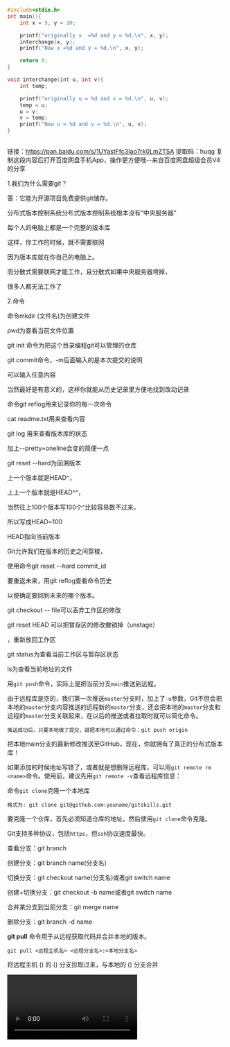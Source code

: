 ```c
#include<stdio.h>
int main(){
    int x = 5, y = 10;

    printf("originally x  =%d and y = %d.\n", x, y);
    interchange(x, y);
    printf("Now x =%d and y = %d.\n", x, y);

    return 0;
}

void interchange(int u, int v){
    int temp;

    printf("originally u = %d and v = %d.\n", u, v);
    temp = u;
    u = v;
    v = temp;
    printf("Now u = %d and v = %d.\n", u, v);
}
	
```

链接：https://pan.baidu.com/s/1UYastFfc3Iao7rk0LmZTSA 
提取码：huqg 
复制这段内容后打开百度网盘手机App，操作更方便哦--来自百度网盘超级会员V4的分享

1.我们为什么需要git？

答：它能为开源项目免费提供git储存。

分布式版本控制系统分布式版本控制系统根本没有“中央服务器”

每个人的电脑上都是一个完整的版本库

这样，你工作的时候，就不需要联网

因为版本库就在你自己的电脑上。

而分散式需要联网才能工作，且分散式如果中央服务器垮掉，

很多人都无法工作了

2.命令

命令mkdir (文件名)为创建文件

pwd为查看当前文件位置

git init 命令为把这个目录编程git可以管理的仓库

git commit命令，-m后面输入的是本次提交的说明

可以输入任意内容

当然最好是有意义的，这样你就能从历史记录里方便地找到改动记录

命令git reflog用来记录你的每一次命令

cat readme.txt用来查看内容

git log 用来查看版本库的状态

加上--pretty=oneline会变的简便一点

git reset --hard为回溯版本

上一个版本就是HEAD^，

上上一个版本就是HEAD^^，

当然往上100个版本写100个^比较容易数不过来，

所以写成HEAD~100

HEAD指向当前版本

Git允许我们在版本的历史之间穿梭，

使用命令git reset --hard commit_id

要重返未来，用git reflog查看命令历史

以便确定要回到未来的哪个版本。

git checkout -- file可以丢弃工作区的修改

git reset HEAD <file>可以把暂存区的修改撤销掉（unstage）

，重新放回工作区

git status为查看当前工作区与暂存区状态

ls为查看当前地址的文件

用`git push`命令，实际上是把当前分支`main`推送到远程。

由于远程库是空的，我们第一次推送`master`分支时，加上了`-u`参数，Git不但会把本地的`master`分支内容推送的远程新的`master`分支，还会把本地的`master`分支和远程的`master`分支关联起来，在以后的推送或者拉取时就可以简化命令。

```
推送成功后，只要本地做了提交，就把本地可以通过命令：git push origin 
```

把本地main分支的最新修改推送至GitHub，现在，你就拥有了真正的分布式版本库！

如果添加的时候地址写错了，或者就是想删除远程库，可以用`git remote rm <name>`命令。使用前，建议先用`git remote -v`查看远程库信息：

命令`git clone`克隆一个本地库

```
格式为: git clone git@github.com:youname/gitskills.git
```

要克隆一个仓库，首先必须知道仓库的地址，然后使用`git clone`命令克隆。

Git支持多种协议，包括`https`，但`ssh`协议速度最快。

查看分支：git branch

创建分支：git branch name(分支名)

切换分支：git checkout name(分支名)或者git switch name

创建+切换分支：git checkout -b name或者git switch name

合并某分支到当前分支：git merge name

删除分支：git branch -d name

**git pull** 命令用于从远程获取代码并合并本地的版本。

```
git pull <远程主机名> <远程分支名>:<本地分支名>
```

将远程主机 () 的 () 分支拉取过来，与本地的 () 分支合并

<video src="D:\gal\000不剧透.mp4"></video>